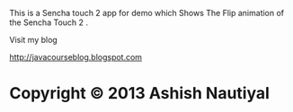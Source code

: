 This is a Sencha touch 2 app for demo which Shows The Flip animation of the Sencha Touch 2 .



Visit my blog 

http://javacourseblog.blogspot.com



#                                Copyright © 2013 Ashish Nautiyal

